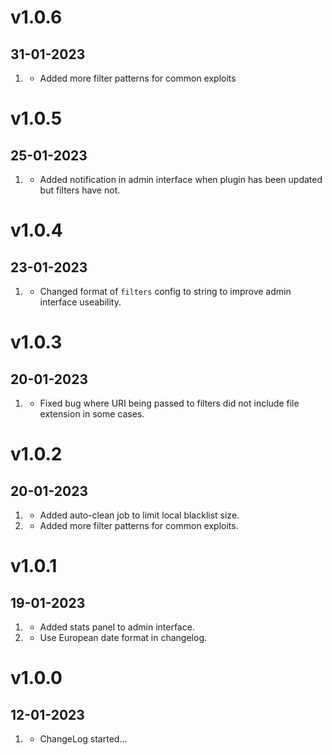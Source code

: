 # v1.0.6
## 31-01-2023

1. [](#improved)
	* Added more filter patterns for common exploits

# v1.0.5
## 25-01-2023

1. [](#new)
    * Added notification in admin interface when plugin has been updated but filters have not.

# v1.0.4
## 23-01-2023

1. [](#improved)
    * Changed format of `filters` config to string to improve admin interface useability.

# v1.0.3
##  20-01-2023

1. [](#bugfix)
    * Fixed bug where URI being passed to filters did not include file extension in some cases.

# v1.0.2
##  20-01-2023

1. [](#new)
    * Added auto-clean job to limit local blacklist size.
2. [](#improved)
    * Added more filter patterns for common exploits.

# v1.0.1
##  19-01-2023

1. [](#new)
    * Added stats panel to admin interface.
2. [](#improved)
    * Use European date format in changelog.

# v1.0.0
##  12-01-2023

1. [](#new)
    * ChangeLog started...
